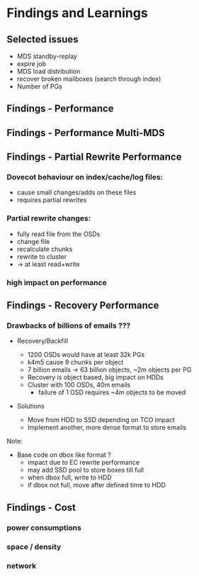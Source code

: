 <!-- .slide: data-state="section-break" id="section-break-7.1" data-timing="10s" -->
# Findings and Learnings


<!-- .slide: data-state="normal" id="status-3" data-timing="20s" data-menu-title="PoC" -->
## Selected issues

* MDS standby-replay
* expire job
* MDS load distribution
* recover broken mailboxes (search through index)
* Number of PGs


<!-- .slide: data-state="normal" id="findings-7" data-timing="20s" data-menu-title="Findings - Performance" -->
## Findings - Performance


<!-- .slide: data-state="normal" id="findings-7.1" data-timing="20s" data-menu-title="Findings - Performance - Multi-MDS" -->
## Findings - Performance Multi-MDS
<canvas data-chart="line">
<!--
{
 "data" : {
     "labels": ["1", "2", "3", "4", "5", "6", "7", "8", "9", "10"],
     "datasets": [
         {
             "label": "1 MDS(p)",
             "borderColor":"rgba(227, 26, 28, 0.5)",
             "fill": "false",
             "data": [8, 19, 29, 34, 50, 79, 160, 216, 281, 415]
         },
         {
             "label": "2 MDS(p)",
             "borderColor":"rgba(166, 206, 227, 0.7)",
             "fill": "false",
             "data": [6, 7, 9, 12, 15, 20, 19, 28, 38, 62]
         },
         {
             "label": "4 MDS(p)",
             "borderColor":"rgba(51, 160, 44, 1.0)",
             "fill": "false",
             "data": [7, 7, 8, 9, 10, 11, 11, 15, 15, 16]
         }
     ]
 },
 "options": {
     "fill": "false",
     "animateScale": "true",
     "responsive": "true",
     "legend": {
           "display": 1
     },
     "layout": {
            "padding": {
                "left": 20,
                "right": 20,
                "top": 40,
                "bottom": 0
            }
     },
     "plugins": {
         "datalabels": {
             "align": "end",
             "anchor": "end"
         }
     },
     "scales": {
         "yAxes": [{
	     "type": "logarithmic",
             "gridLines": {
                 "color": "rgba(0, 0, 0, 0)"
             },
	     "scaleLabel": {
	        "display": 1,
		"labelString": "log(ms/cmd avg)"
	     },
             "ticks": {
	         "min": 7,
                 "display": 0
             }
         }],
         "xAxes": [{
             "gridLines": {
                 "color": "rgba(0, 0, 0, 0)"
             },
	     "scaleLabel": {
	        "display": 1,
		"labelString": "# of server running imaptest with 1500 clients each"
	     }
         }]
     }
 }
}
-->
</canvas>


<!-- .slide: data-state="normal" id="findings-8" data-timing="20s" data-menu-title="Findings - Partial Rewrite" -->
## Findings - Partial Rewrite Performance

### Dovecot behaviour on index/cache/log files: <!-- .element: class="fragment" data-fragment-index="1" -->
  * cause small changes/adds on these files <!-- .element: class="fragment" data-fragment-index="1" -->
  * requires partial rewrites <!-- .element: class="fragment" data-fragment-index="1" -->

### Partial rewrite changes: <!-- .element: class="fragment" data-fragment-index="2" -->
  * fully read file from the OSDs <!-- .element: class="fragment" data-fragment-index="2" -->
  * change file <!-- .element: class="fragment" data-fragment-index="2" -->
  * recalculate chunks <!-- .element: class="fragment" data-fragment-index="2" -->
  * rewrite to cluster <!-- .element: class="fragment" data-fragment-index="2" -->
  * -> at least read+write <!-- .element: class="fragment" data-fragment-index="2" -->

### high impact on performance <!-- .element: class="fragment" data-fragment-index="3" -->


<!-- .slide: data-state="normal" id="findings-9" data-timing="20s" data-menu-title="Findings - Recovery Performance" -->
## Findings - Recovery Performance

### Drawbacks of billions of emails ???

* Recovery/Backfill <!-- .element: class="fragment" data-fragment-index="0" -->
  * 1200 OSDs would have at least 32k PGs <!-- .element: class="fragment" data-fragment-index="1" -->
  * k4m5 cause 9 chunks per object <!-- .element: class="fragment" data-fragment-index="2" -->
  * 7 billion emails -> 63 billion objects, ~2m objects per PG <!-- .element: class="fragment" data-fragment-index="3" -->
  * Recovery is object based, big impact on HDDs <!-- .element: class="fragment" data-fragment-index="4" -->
  * Cluster with 100 OSDs, 40m emails <!-- .element: class="fragment" data-fragment-index="5" -->
    * failure of 1 OSD requires ~4m objects to be moved <!-- .element: class="fragment" data-fragment-index="5" -->

* Solutions
  * Move from HDD to SSD depending on TCO impact
  * Implement another, more dense format to store emails

Note: 
- Base code on dbox like format ?
  - impact due to EC rewrite performance 
  - may add SSD pool to store boxes till full 
  - when dbox full, write to HDD 
  - if dbox not full, move after defined time to HDD 


<!-- .slide: data-state="normal" id="findings-10" data-timing="20s" data-menu-title="Findings - Recovery Performance" -->
## Findings - Cost

### power consumptions
### space / density
### network
